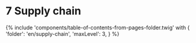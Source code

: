# 7 Supply chain

{% include 'components/table-of-contents-from-pages-folder.twig' with {
  'folder': 'en/supply-chain',
  'maxLevel': 3,
} %}
